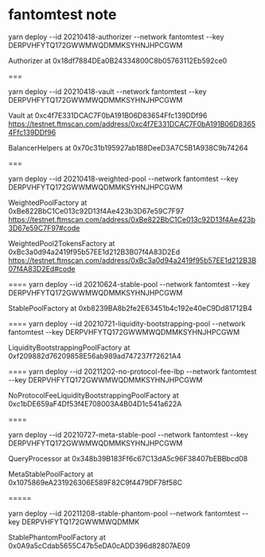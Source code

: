 # fantomtest note

yarn deploy --id 20210418-authorizer --network fantomtest --key DERPVHFYTQ172GWWMWQDMMKSYHNJHPCGWM

Authorizer at 0x18df7884DEa0B24334800C8b05763112Eb592ce0

===

yarn deploy --id 20210418-vault --network fantomtest --key DERPVHFYTQ172GWWMWQDMMKSYHNJHPCGWM

Vault at 0xc4f7E331DCAC7F0bA191B06D83654Ffc139DDf96
https://testnet.ftmscan.com/address/0xc4f7E331DCAC7F0bA191B06D83654Ffc139DDf96

BalancerHelpers at 0x70c31b195927ab1B8DeeD3A7C5B1A938C9b74264

===

yarn deploy --id 20210418-weighted-pool --network fantomtest --key DERPVHFYTQ172GWWMWQDMMKSYHNJHPCGWM

WeightedPoolFactory at 0xBe822BbC1Ce013c92D13f4Ae423b3D67e59C7F97
https://testnet.ftmscan.com/address/0xBe822BbC1Ce013c92D13f4Ae423b3D67e59C7F97#code

WeightedPool2TokensFactory at 0xBc3a0d94a2419f95b57EE1d212B3B07f4A83D2Ed
https://testnet.ftmscan.com/address/0xBc3a0d94a2419f95b57EE1d212B3B07f4A83D2Ed#code

====
yarn deploy --id 20210624-stable-pool --network fantomtest --key DERPVHFYTQ172GWWMWQDMMKSYHNJHPCGWM

StablePoolFactory at 0xb8239BA8b2fe2E63451b4c192e40eC9Dd81712B4

====
yarn deploy --id 20210721-liquidity-bootstrapping-pool --network fantomtest --key DERPVHFYTQ172GWWMWQDMMKSYHNJHPCGWM

LiquidityBootstrappingPoolFactory at 0xf209882d76209858E56ab989ad747237f72621A4

====
yarn deploy --id 20211202-no-protocol-fee-lbp --network fantomtest --key DERPVHFYTQ172GWWMWQDMMKSYHNJHPCGWM

NoProtocolFeeLiquidityBootstrappingPoolFactory at 0xc1bDE659aF4Df53f4E708003A4B04D1c541a622A

====

yarn deploy --id 20210727-meta-stable-pool --network fantomtest --key DERPVHFYTQ172GWWMWQDMMKSYHNJHPCGWM

QueryProcessor at 0x348b39B183Ff6c67C13dA5c96F38407bEBBbcd08

MetaStablePoolFactory at 0x1075869eA231926306E589F82C9f4479DF78f58C

=====

yarn deploy --id 20211208-stable-phantom-pool --network fantomtest --key DERPVHFYTQ172GWWMWQDMMK

StablePhantomPoolFactory at 0x0A9a5cCdab5655C47b5eDA0cADD396d82807AE09
